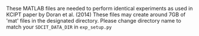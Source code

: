 These MATLAB files are needed to perform identical experiments as used in KCIPT paper by Doran et al. (2014)
These files may create around 7GB of 'mat' files in the designated directory.
Please change directory name to match your `SDCIT_DATA_DIR` in `exp_setup.py` 
 
